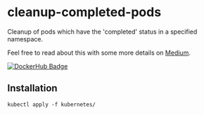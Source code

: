 # cleanup-completed-pods
Cleanup of pods which have the 'completed' status in a specified namespace.

Feel free to read about this with some more details on [Medium](https://medium.com/axons/essential-kubernetes-tools-94503209d1cb).

[![DockerHub Badge](https://dockeri.co/image/bouwe/cleanup-completed-pods)](https://hub.docker.com/r/bouwe/cleanup-completed-pods)

## Installation
```
kubectl apply -f kubernetes/
```